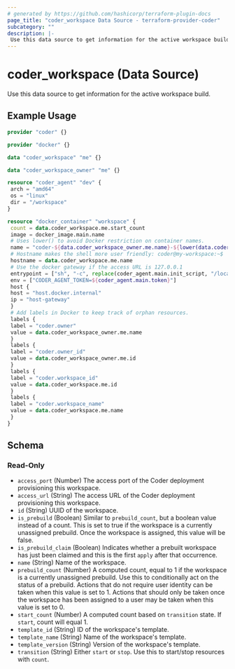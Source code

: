 ```yaml
---
# generated by https://github.com/hashicorp/terraform-plugin-docs
page_title: "coder_workspace Data Source - terraform-provider-coder"
subcategory: ""
description: |-
 Use this data source to get information for the active workspace build.
---
```


# coder_workspace (Data Source)

Use this data source to get information for the active workspace build.

## Example Usage

```terraform
provider "coder" {}

provider "docker" {}

data "coder_workspace" "me" {}

data "coder_workspace_owner" "me" {}

resource "coder_agent" "dev" {
 arch = "amd64"
 os = "linux"
 dir = "/workspace"
}

resource "docker_container" "workspace" {
 count = data.coder_workspace.me.start_count
 image = docker_image.main.name
 # Uses lower() to avoid Docker restriction on container names.
 name = "coder-${data.coder_workspace_owner.me.name}-${lower(data.coder_workspace.me.name)}"
 # Hostname makes the shell more user friendly: coder@my-workspace:~$
 hostname = data.coder_workspace.me.name
 # Use the docker gateway if the access URL is 127.0.0.1
 entrypoint = ["sh", "-c", replace(coder_agent.main.init_script, "/localhost|127\\.0\\.0\\.1/", "host.docker.internal")]
 env = ["CODER_AGENT_TOKEN=${coder_agent.main.token}"]
 host {
 host = "host.docker.internal"
 ip = "host-gateway"
 }
 # Add labels in Docker to keep track of orphan resources.
 labels {
 label = "coder.owner"
 value = data.coder_workspace_owner.me.name
 }
 labels {
 label = "coder.owner_id"
 value = data.coder_workspace_owner.me.id
 }
 labels {
 label = "coder.workspace_id"
 value = data.coder_workspace.me.id
 }
 labels {
 label = "coder.workspace_name"
 value = data.coder_workspace.me.name
 }
}
```

<!-- schema generated by tfplugindocs -->
## Schema

### Read-Only

- `access_port` (Number) The access port of the Coder deployment provisioning this workspace.
- `access_url` (String) The access URL of the Coder deployment provisioning this workspace.
- `id` (String) UUID of the workspace.
- `is_prebuild` (Boolean) Similar to `prebuild_count`, but a boolean value instead of a count. This is set to true if the workspace is a currently unassigned prebuild. Once the workspace is assigned, this value will be false.
- `is_prebuild_claim` (Boolean) Indicates whether a prebuilt workspace has just been claimed and this is the first `apply` after that occurrence.
- `name` (String) Name of the workspace.
- `prebuild_count` (Number) A computed count, equal to 1 if the workspace is a currently unassigned prebuild. Use this to conditionally act on the status of a prebuild. Actions that do not require user identity can be taken when this value is set to 1. Actions that should only be taken once the workspace has been assigned to a user may be taken when this value is set to 0.
- `start_count` (Number) A computed count based on `transition` state. If `start`, count will equal 1.
- `template_id` (String) ID of the workspace's template.
- `template_name` (String) Name of the workspace's template.
- `template_version` (String) Version of the workspace's template.
- `transition` (String) Either `start` or `stop`. Use this to start/stop resources with `count`.
